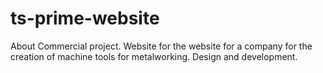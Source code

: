 # ts-prime-website
About Commercial project. Website for the website for a company for the creation of machine tools for metalworking. Design and development.
